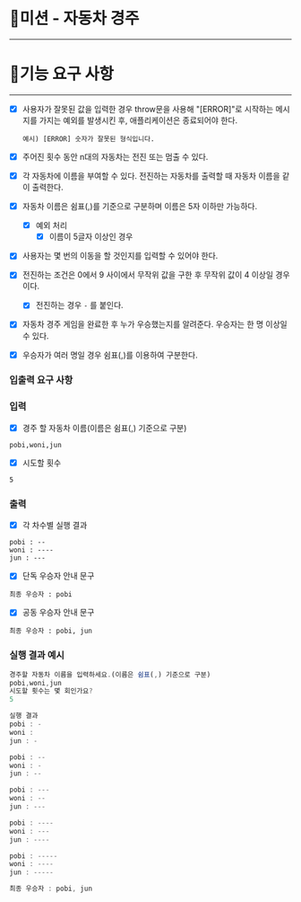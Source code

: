 # 🚗미션 - **자동차 경주**

---

# 🚀기능 요구 사항

---

- [x] 사용자가 잘못된 값을 입력한 경우 throw문을 사용해 "[ERROR]"로 시작하는 메시지를 가지는 예외를 발생시킨 후, 애플리케이션은 종료되어야 한다.

  ```
  예시) [ERROR] 숫자가 잘못된 형식입니다.

  ```

- [x] 주어진 횟수 동안 n대의 자동차는 전진 또는 멈출 수 있다.
- [x] 각 자동차에 이름을 부여할 수 있다. 전진하는 자동차를 출력할 때 자동차 이름을 같이 출력한다.
- [x] 자동차 이름은 쉼표(,)를 기준으로 구분하며 이름은 5자 이하만 가능하다.
  - [x] 예외 처리
    - [x] 이름이 5글자 이상인 경우
- [x] 사용자는 몇 번의 이동을 할 것인지를 입력할 수 있어야 한다.
- [x] 전진하는 조건은 0에서 9 사이에서 무작위 값을 구한 후 무작위 값이 4 이상일 경우이다.
  - [x] 전진하는 경우 `-` 를 붙인다.
- [x] 자동차 경주 게임을 완료한 후 누가 우승했는지를 알려준다. 우승자는 한 명 이상일 수 있다.
- [x] 우승자가 여러 명일 경우 쉼표(,)를 이용하여 구분한다.

### 입출력 요구 사항

### 입력

- [x] 경주 할 자동차 이름(이름은 쉼표(,) 기준으로 구분)

```
pobi,woni,jun

```

- [x] 시도할 횟수

```
5

```

### 출력

- [x] 각 차수별 실행 결과

```
pobi : --
woni : ----
jun : ---

```

- [x] 단독 우승자 안내 문구

```
최종 우승자 : pobi

```

- [x] 공동 우승자 안내 문구

```
최종 우승자 : pobi, jun

```

### 실행 결과 예시

```jsx
경주할 자동차 이름을 입력하세요.(이름은 쉼표(,) 기준으로 구분)
pobi,woni,jun
시도할 횟수는 몇 회인가요?
5

실행 결과
pobi : -
woni :
jun : -

pobi : --
woni : -
jun : --

pobi : ---
woni : --
jun : ---

pobi : ----
woni : ---
jun : ----

pobi : -----
woni : ----
jun : -----

최종 우승자 : pobi, jun
```

